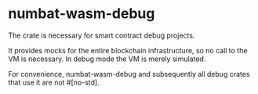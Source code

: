 # numbat-wasm-debug

The crate is necessary for smart contract debug projects.

It provides mocks for the entire blockchain infrastructure, so no call to the VM is necessary. In debug mode the VM is merely simulated.

For convenience, numbat-wasm-debug and subsequently all debug crates that use it are not #[no-std].
